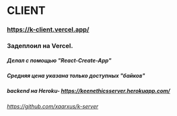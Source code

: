 # CLIENT

### https://k-client.vercel.app/
### Задеплоил на Vercel.

##### Делал с помощью "React-Create-App"

##### Средняя цена указана только доступных "байков"

##### backend на Heroku- https://keenethicsserver.herokuapp.com/
###### https://github.com/xaarxus/k-server